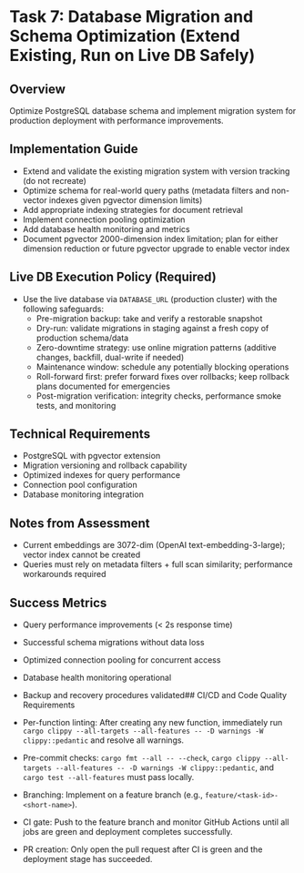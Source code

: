 # Task 7: Database Migration and Schema Optimization (Extend Existing, Run on Live DB Safely)

## Overview
Optimize PostgreSQL database schema and implement migration system for production deployment with performance improvements.

## Implementation Guide
- Extend and validate the existing migration system with version tracking (do not recreate)
- Optimize schema for real-world query paths (metadata filters and non-vector indexes given pgvector dimension limits)
- Add appropriate indexing strategies for document retrieval
- Implement connection pooling optimization
- Add database health monitoring and metrics
- Document pgvector 2000-dimension index limitation; plan for either dimension reduction or future pgvector upgrade to enable vector index

## Live DB Execution Policy (Required)
- Use the live database via `DATABASE_URL` (production cluster) with the following safeguards:
  - Pre-migration backup: take and verify a restorable snapshot
  - Dry-run: validate migrations in staging against a fresh copy of production schema/data
  - Zero-downtime strategy: use online migration patterns (additive changes, backfill, dual-write if needed)
  - Maintenance window: schedule any potentially blocking operations
  - Roll-forward first: prefer forward fixes over rollbacks; keep rollback plans documented for emergencies
  - Post-migration verification: integrity checks, performance smoke tests, and monitoring

## Technical Requirements
- PostgreSQL with pgvector extension
- Migration versioning and rollback capability
- Optimized indexes for query performance
- Connection pool configuration
- Database monitoring integration

## Notes from Assessment
- Current embeddings are 3072-dim (OpenAI text-embedding-3-large); vector index cannot be created
- Queries must rely on metadata filters + full scan similarity; performance workarounds required

## Success Metrics
- Query performance improvements (< 2s response time)
- Successful schema migrations without data loss
- Optimized connection pooling for concurrent access
- Database health monitoring operational
- Backup and recovery procedures validated## CI/CD and Code Quality Requirements

- Per-function linting: After creating any new function, immediately run `cargo clippy --all-targets --all-features -- -D warnings -W clippy::pedantic` and resolve all warnings.
- Pre-commit checks: `cargo fmt --all -- --check`, `cargo clippy --all-targets --all-features -- -D warnings -W clippy::pedantic`, and `cargo test --all-features` must pass locally.
- Branching: Implement on a feature branch (e.g., `feature/<task-id>-<short-name>`).
- CI gate: Push to the feature branch and monitor GitHub Actions until all jobs are green and deployment completes successfully.
- PR creation: Only open the pull request after CI is green and the deployment stage has succeeded.
